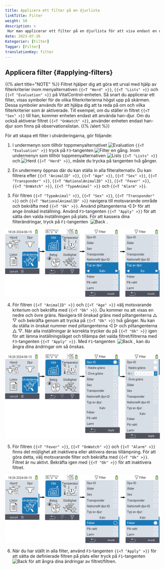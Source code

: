 ```yaml
---
title: Applicera ett filter på en djurlista
linkTitle: Filter
weight: 50
description: >
 Hur man applicerar ett filter på en djurlista för att visa endast en delmängd av djuren som finns på enheten.
date: 2023-07-26
Kategorier: [Filter]
Taggar: [Filter]
translationKey: filter
---
```

## Applicera filter {#applying-filters}

{{% alert title="NOTE" %}}
Filtret hjälper dig att göra ett urval med hjälp av filterkriterier inom menyalternativen `{{<T "Herd" >}}`, `{{<T "Lists" >}}` och `{{<T "Evaluation" >}}` på VitalControl-enheten. Så snart du applicerar ett filter, visas symboler för de olika filterkriterierna högst upp på skärmen. Dessa symboler används för att hjälpa dig att ta reda på om och vilka filterkriterier som är aktiverade. Till exempel, om du ställer in filtret `{{<T "Sex" >}}` till han, kommer enheten endast att använda han-djur. Om du också aktiverar filtret `{{<T "OnWatch" >}}`, använder enheten endast han-djur som finns på observationslistan.
{{% /alert %}}

För att skapa ett filter i utvärderingarna, gör följande:

1. I undermenyn som tillhör toppmenyalternativet <img src="/icons/main/evaluation.svg" width="50" align="bottom" alt="Evaluation" /> `{{<T "Evaluation" >}}` tryck på `F3`-tangenten <img src="/icons/footer/filter.svg" width="25" align="bottom" alt="Filter" /> en gång. Inom undermenyn som tillhör toppmenyalternativen <img src="/icons/main/lists.svg" width="28" align="bottom" alt="Lists" /> `{{<T "Lists" >}}` och <img src="/icons/main/herd.svg" width="60" align="bottom" alt="Herd" /> `{{<T "Herd" >}}`, måste du trycka på tangenten två gånger.

2. En undermeny öppnas där du kan ställa in alla filteralternativ. Du kan filtrera efter `{{<T "AnimalID" >}}`, `{{<T "Age" >}}`, `{{<T "Sex" >}}`, `{{<T "Transponder" >}}`, `{{<T "NationalAnimalID" >}}`, `{{<T "Fever" >}}`, `{{<T "OnWatch" >}}`, `{{<T "TypeAnimal" >}}` och `{{<T "Alarm" >}}`.

3. För filtren `{{<T "TypeAnimal" >}}`, `{{<T "Sex" >}}`, `{{<T "Transponder" >}}` och `{{<T "NationalAnimalID" >}}` navigera till motsvarande område och bekräfta med `{{<T "Ok" >}}`. Använd piltangenterna ◁ ▷ för att ange önskad inställning. Använd `F3`-tangenten `{{<T "Apply" >}}` för att sätta den valda inställningen på plats. För att kassera dina filterändringar, tryck på `F1`-tangenten &nbsp;<img src="/icons/footer/exit.svg" width="25" align="bottom" alt="Back" />&nbsp;.

![VitalControl: menu Evaluation Create filter](images/filter.png "Create filter")

4. För filtren `{{<T "AnimalID" >}}` och `{{<T "Age" >}}` välj motsvarande kriterium och bekräfta med `{{<T "Ok" >}}`. Du kommer nu att visas en nedre och övre gräns. Navigera till önskad gräns med piltangenterna △ ▽ och bekräfta genom att trycka på `{{<T "Ok" >}}` två gånger. Nu kan du ställa in önskat nummer med piltangenterna ◁ ▷ och piltangenterna △ ▽. När alla inställningar är korrekta trycker du på `{{<T "Ok" >}}` igen för att lämna inställningsläget och tillämpa det valda filtret/filtrerna med `F3`-tangenten `{{<T "Apply" >}}`. Med `F1`-tangenten &nbsp;<img src="/icons/footer/exit.svg" width="25" align="bottom" alt="Back" />&nbsp;, kan du ångra dina ändringar om så önskas.

![VitalControl: menu Evaluation Create filter](images/filter2.png "Create filter")

5. För filtren `{{<T "Fever" >}}`, `{{<T "OnWatch" >}}` och `{{<T "Alarm" >}}` finns det möjlighet att inaktivera eller aktivera deras tillämpning. För att göra detta, välj motsvarande filter och bekräfta med `{{<T "Ok" >}}`. Filtret är nu aktivt. Bekräfta igen med `{{<T "Ok" >}}` för att inaktivera filtret.

![VitalControl: menu Evaluation Create filter](images/filter3.png "Create filter")

6. När du har ställt in alla filter, använd `F3`-tangenten `{{<T "Apply" >}}` för att sätta de definierade filtren på plats eller tryck på `F1`-tangenten <img src="/icons/footer/exit.svg" width="25" align="bottom" alt="Back" /> för att ångra dina ändringar av filtret/filtren.
